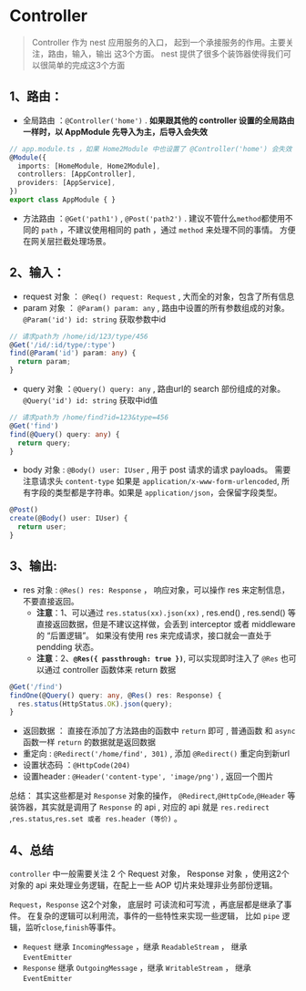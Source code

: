 # Controller

> Controller 作为 nest 应用服务的入口， 起到一个承接服务的作用。主要关注，路由，输入，输出 这3个方面。 nest 提供了很多个装饰器使得我们可以很简单的完成这3个方面

## 1、路由：

- 全局路由 ：`@Controller('home')` . **如果跟其他的 controller 设置的全局路由一样时，以 AppModule 先导入为主，后导入会失效**
```ts
// app.module.ts ，如果 Home2Module 中也设置了 @Controller('home') 会失效
@Module({
  imports: [HomeModule, Home2Module],
  controllers: [AppController],
  providers: [AppService],
})
export class AppModule { }
```
- 方法路由 ：`@Get('path1')` , `@Post('path2')` . 建议不管什么`method`都使用不同的 `path` ，不建议使用相同的 path ，通过 `method` 来处理不同的事情。 方便在网关层拦截处理场景。

## 2、输入：

- request 对象 ： `@Req() request: Request` , 大而全的对象，包含了所有信息
- param 对象 ： `@Param() param: any` , 路由中设置的所有参数组成的对象。 `@Param('id') id: string` 获取参数中id
```ts
// 请求path为 /home/id/123/type/456
@Get('/id/:id/type/:type')
find(@Param('id') param: any) {
  return param;
}
```
- query 对象 ：`@Query() query: any` , 路由url的 search 部份组成的对象。`@Query('id') id: string` 获取中id值
```ts
// 请求path为 /home/find?id=123&type=456
@Get('find')
find(@Query() query: any) {
  return query;
}
```
- body 对象 : `@Body() user: IUser` , 用于 post 请求的请求 payloads。 需要注意请求头 `content-type` 如果是 `application/x-www-form-urlencoded`, 所有字段的类型都是字符串。如果是 `application/json`，会保留字段类型。
```ts
@Post()
create(@Body() user: IUser) {
  return user;
}
```

## 3、输出:

- res 对象 : `@Res() res: Response` ， 响应对象，可以操作 res 来定制信息，不要直接返回。 
  - **注意**：1、可以通过 `res.status(xx).json(xx)` , res.end() , res.send() 等直接返回数据，但是不建议这样做，会丢到 interceptor 或者 middleware 的 “后置逻辑”。 如果没有使用 res 来完成请求，接口就会一直处于 pendding 状态。
  - **注意**：2、**`@Res({ passthrough: true })`**, 可以实现即时注入了 `@Res` 也可以通过 controller 函数体来 return 数据
```ts
@Get('/find')
findOne(@Query() query: any, @Res() res: Response) {
  res.status(HttpStatus.OK).json(query);
}
```
- 返回数据 ： 直接在添加了方法路由的函数中 `return` 即可 , 普通函数 和 `async` 函数一样 `return` 的数据就是返回数据 
- 重定向 : `@Redirect('/home/find', 301)` , 添加 `@Redirect()` 重定向到新url 
- 设置状态码 ：`@HttpCode(204)`
- 设置header : `@Header('content-type', 'image/png')` , 返回一个图片

总结： 其实这些都是对 `Response` 对象的操作， `@Redirect`,`@HttpCode`,`@Header` 等装饰器，其实就是调用了 `Response` 的 api , 对应的 api 就是 `res.redirect` ,`res.status`,`res.set 或者 res.header (等价)` 。

## 4、总结

`controller` 中一般需要关注 2 个 Request 对象， Response 对象 ，使用这2个对象的 api 来处理业务逻辑，在配上一些 AOP 切片来处理非业务部份逻辑。

`Request`，`Response` 这2个对象， 底层时 可读流和可写流 ，再底层都是继承了事件。 在复杂的逻辑可以利用流，事件的一些特性来实现一些逻辑， 比如 `pipe` 逻辑，监听`close`,`finish`等事件。

- `Request` 继承 `IncomingMessage`  ，继承  `ReadableStream` ， 继承 `EventEmitter`
- `Response` 继承 `OutgoingMessage`  ，继承  `WritableStream` ， 继承 `EventEmitter`